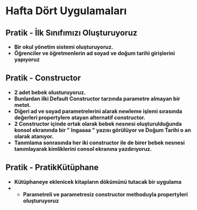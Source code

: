 # Hafta Dört Uygulamaları
## Pratik - İlk Sınıfımızı Oluşturuyoruz 
- **Bir okul yönetim sistemi oluşturuyoruz.** 
 - **Öğrenciler ve öğretmenlerin ad soyad ve doğum tarihi girişlerini yapıyoruz**
## Pratik - Constructor 
- **2 adet bebek olusturuyoruz.**
- **Bunlardan ilki  Default Constructor tarzında parametre almayan bir metot.**
- **Diğeri ad ve soyad parametrelerini alarak newleme işlemi sırasında değerleri propertylere atayan alternatif constructor.**
- **2 Constructor içinde ortak olarak bebek nesnesi oluşturulduğunda konsol ekranında bir " Ingaaaa " yazısı görülüyor ve Doğum Tarihi o an olarak atanıyor.**
- **Tanımlama sonrasında her iki constructor ile de birer bebek nesnesi tanımlayarak kimliklerini consol ekranına yazdırıyoruz.**
 ## Pratik - PratikKütüphane
 - **Kütüphaneye eklenicek kitapların dökümünü tutacak bir uygulama**
 - - **Parametreli ve parametresiz constructor methoduyla propertyleri oluşturuyoruz**
 
 
